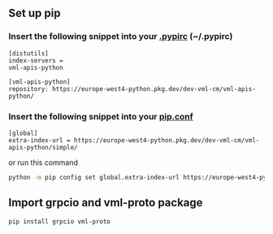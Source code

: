## Set up pip
### Insert the following snippet into your [.pypirc](https://packaging.python.org/en/latest/specifications/pypirc/) (~/.pypirc)
```pypi
[distutils]
index-servers =
vml-apis-python

[vml-apis-python]
repository: https://europe-west4-python.pkg.dev/dev-vml-cm/vml-apis-python/

```

### Insert the following snippet into your [pip.conf](https://pip.pypa.io/en/stable/cli/pip_config/)

```
[global]
extra-index-url = https://europe-west4-python.pkg.dev/dev-vml-cm/vml-apis-python/simple/
```
or run this command
```bash
python -m pip config set global.extra-index-url https://europe-west4-python.pkg.dev/dev-vml-cm/vml-apis-python/simple/
```

## Import grpcio and vml-proto package
```
pip install grpcio vml-proto
```